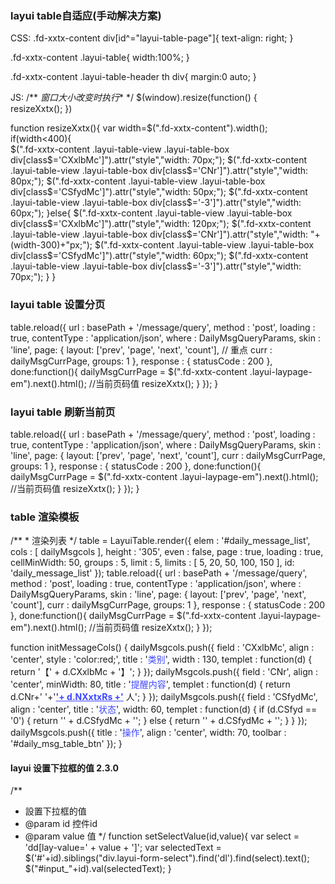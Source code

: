 ### layui table自适应(手动解决方案)
CSS:
.fd-xxtx-content div[id^="layui-table-page"]{
	text-align: right;
}

.fd-xxtx-content .layui-table{
	width:100%;
}

.fd-xxtx-content .layui-table-header th div{
	margin:0 auto;
}

JS:
/** *窗口大小改变时执行** */
$(window).resize(function() {	
	resizeXxtx();
})

function resizeXxtx(){
	var width=$(".fd-xxtx-content").width();
	if(width<400){	
		$(".fd-xxtx-content .layui-table-view .layui-table-box div[class$='CXxlbMc']").attr("style","width: 70px;");
		$(".fd-xxtx-content .layui-table-view .layui-table-box div[class$='CNr']").attr("style","width: 80px;");
		$(".fd-xxtx-content .layui-table-view .layui-table-box div[class$='CSfydMc']").attr("style","width: 50px;");
		$(".fd-xxtx-content .layui-table-view .layui-table-box div[class$='-3']").attr("style","width: 60px;");
	}else{
		$(".fd-xxtx-content .layui-table-view .layui-table-box div[class$='CXxlbMc']").attr("style","width: 120px;");
		$(".fd-xxtx-content .layui-table-view .layui-table-box div[class$='CNr']").attr("style","width: "+(width-300)+"px;");
		$(".fd-xxtx-content .layui-table-view .layui-table-box div[class$='CSfydMc']").attr("style","width: 60px;");
		$(".fd-xxtx-content .layui-table-view .layui-table-box div[class$='-3']").attr("style","width: 70px;");
	}
}


### layui table 设置分页
table.reload({
		url : basePath + '/message/query',
		method : 'post',
		loading : true,
		contentType : 'application/json',
		where : DailyMsgQueryParams,
		skin : 'line',
		page: {
			layout: ['prev', 'page', 'next', 'count'],  // 重点
			curr : dailyMsgCurrPage,
			groups: 1
		},
		response : {
			statusCode : 200
		},
        done:function(){
        	dailyMsgCurrPage = $(".fd-xxtx-content .layui-laypage-em").next().html(); //当前页码值
        	resizeXxtx();
        }
	});
}


### layui table 刷新当前页
table.reload({
		url : basePath + '/message/query',
		method : 'post',
		loading : true,
		contentType : 'application/json',
		where : DailyMsgQueryParams,
		skin : 'line',
		page: {
			layout: ['prev', 'page', 'next', 'count'],
			curr : dailyMsgCurrPage,
			groups: 1
		},
		response : {
			statusCode : 200
		},
        done:function(){
        	dailyMsgCurrPage = $(".fd-xxtx-content .layui-laypage-em").next().html(); //当前页码值
        	resizeXxtx();
        }
	});
}


### table 渲染模板
/**
	 * 渲染列表
	 */
	table = LayuiTable.render({
		elem : '#daily_message_list',
		cols : [ dailyMsgcols ],
		height : '305',
		even : false,
		page : true,
		loading : true,
		cellMinWidth: 50,
		groups : 5,
		limit : 5,
		limits : [ 5, 20, 50, 100, 150 ],
		id: 'daily_message_list'
	});
	table.reload({
		url : basePath + '/message/query',
		method : 'post',
		loading : true,
		contentType : 'application/json',
		where : DailyMsgQueryParams,
		skin : 'line',
		page: {
			layout: ['prev', 'page', 'next', 'count'],
			curr : dailyMsgCurrPage,
			groups: 1
		},
		response : {
			statusCode : 200
		},
        done:function(){
        	dailyMsgCurrPage = $(".fd-xxtx-content .layui-laypage-em").next().html(); //当前页码值
        	resizeXxtx();
        }
	});
  
  
  
  function initMessageCols() {
	dailyMsgcols.push({
		field : 'CXxlbMc',
		align : 'center',
		style : 'color:red;',
		title : '<span style="color: #3e47ff;">类别</span>',
		width : 130,
		templet : function(d) {
			return '【' + d.CXxlbMc + '】';
		}
	});
	dailyMsgcols.push({
		field : 'CNr',
		align : 'center',
		minWidth: 80,
		title : '<span style="color: #3e47ff;">提醒内容</span>',
		templet : function(d) {
			return d.CNr+'&nbsp;'+'<a href="'+queryUrl+'/query/index.html?page='+d.linkPage
			+'&key=message_link&type=message_link'+'&messageId='+d.CId+'&corp='+d.corpId+'&messageType='+d.CXxlb
			+'" target="_blank" style="color: #3e47ff;font-weight:bold;">'+ d.NXxtxRs +'</a>&nbsp;人';
		}
	});
	dailyMsgcols.push({
		field : 'CSfydMc',
		align : 'center',
		title : '<span style="color: #3e47ff;">状态</span>',
		width: 60,
		templet : function(d) {
			if (d.CSfyd == '0') {
				return '<span class="daily-msg-table-sfyd-unread">' + d.CSfydMc
						+ '</span>';
			} else {
				return '<span class="daily-msg-table-sfyd-read">' + d.CSfydMc
						+ '</span>';
			}
		}
	});
	dailyMsgcols.push({
		title : '<span style="color: #3e47ff;">操作</span>',
		align : 'center',
		width: 70,
		toolbar : '#daily_msg_table_btn'
	});
}


#### layui 设置下拉框的值 2.3.0
/**
 * 設置下拉框的值
 * @param id 控件id
 * @param value 值
 */
function setSelectValue(id,value){
	var select = 'dd[lay-value=' + value + ']';
	var selectedText = $('#'+id).siblings("div.layui-form-select").find('dl').find(select).text();
	$("#input_"+id).val(selectedText);
}
